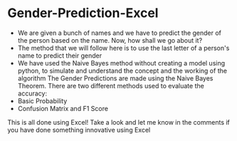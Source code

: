 # Gender-Prediction-Excel
- We are given a bunch of names and we have to predict the gender of the person based on the name. Now, how shall we go about it?
- The method that we will follow here is to use the last letter of a person's name to predict their gender
- We have used the Naive Bayes method without creating a model using python, to simulate and understand the concept and the working of the algorithm
The Gender Predictions are made using the Naive Bayes Theorem. There are two different methods used to evaluate the accuracy:
- Basic Probability
- Confusion Matrix and F1 Score
  
This is all done using Excel! Take a look and let me know in the comments if you have done something innovative using Excel
